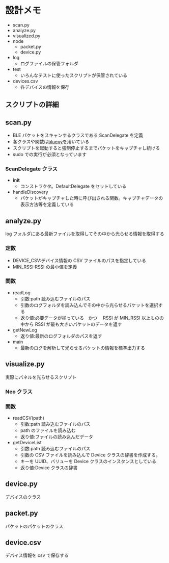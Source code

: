 # 設計メモ

- scan.py
- analyze.py
- visualized.py
- node
  - packet.py
  - device.py
- log
  - ログファイルの保管フォルダ
- test
  - いろんなテストに使ったスクリプトが保管されている
- devices.csv
  - 各デバイスの情報を保存

## スクリプトの詳細

## scan.py

- BLE パケットをスキャンするクラスである ScanDelegate を定義
- 各クラスや関数は[bluepy]()を用いている
- スクリプトを起動すると強制停止するまでパケットをキャプチャし続ける
- sudo での実行が必須となっています

### ScanDelegate クラス

- **init**
  - コンストラクタ。DefaultDelegate をセットしている
- handleDiscovery
  - パケットがキャプチャした時に呼び出される関数。キャプチャデータの表示方法等を定義している

## analyze.py

log フォルダにある最新ファイルを取得してその中から光らせる情報を取得する

### 定数

- DEVICE_CSV:デバイス情報の CSV ファイルのパスを指定している
- MIN_RSSI:RSSI の最小値を定義

### 関数

- readLog
  - 引数:path 読み込むファイルのパス
  - 引数のログフォルダを読み込んでその中から光らせるパケットを選択する
  - 返り値:必要データが揃っている　かつ　 RSSI が MIN_RSSI 以上ものの中から RSSI が最も大きいパケットのデータを返す
- getNewLog
  - 返り値:最新のログフォルダのパスを返す
- main
  - 最新のログを解析して光らせるパケットの情報を標準出力する

## visualize.py

実際にパネルを光らせるスクリプト

### Neo クラス

### 関数

- readCSV(path)
  - 引数:path 読み込むファイルのパス
  - path のファイルを読み込む
  - 返り値:ファイルの読み込んだデータ
- getDeviceList
  - 引数:path 読み込むファイルのパス
  - 引数の CSV ファイルを読み込んで Device クラスの辞書を作成する。
  - キーを UUID、バリューを Device クラスのインスタンスとしている
  - 返り値:Device クラスの辞書

## device.py

デバイスのクラス

## packet.py

パケットのパケットのクラス

## device.csv

デバイス情報を csv で保存する
